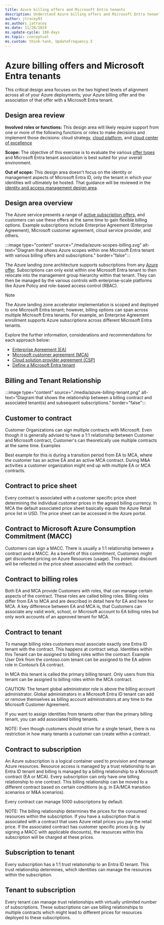 ```yaml
---
title: Azure billing offers and Microsoft Entra tenants
description: Understand Azure billing offers and Microsoft Entra tenants.
author: jtracey93
ms.author: jatracey
ms.date: 11/28/2024
ms.update-cycle: 180-days
ms.topic: conceptual
ms.custom: think-tank, UpdateFrequency.5
---
```


# Azure billing offers and Microsoft Entra tenants

This critical design area focuses on the two highest levels of alignment across all of your Azure deployments; your Azure billing offer and the association of that offer with a Microsoft Entra tenant.

## Design area review

**Involved roles or functions:** This design area will likely require support from one or more of the following functions or roles to make decisions and implement those decisions: cloud strategy, [cloud platform](../../../organize/cloud-platform.md), and [cloud center of excellence](../../../organize/cloud-center-of-excellence.md)

**Scope:** The objective of this exercise is to evaluate the various [offer types](https://azure.microsoft.com/support/legal/offer-details/) and Microsoft Entra tenant association is best suited for your overall environment.

**Out of scope:** This design area doesn't focus on the identity or management aspects of Microsoft Entra ID, only the tenant in which your identities will ultimately be hosted. That guidance will be reviewed in the [identity and access management design area](./identity-access.md).

## Design area overview

The Azure service presents a range of [active subscription offers](https://azure.microsoft.com/support/legal/offer-details/), and customers can use these offers at the same time to gain flexible billing options. Example subscriptions include Enterprise Agreement (Enterprise Agreement), Microsoft customer agreement, cloud service provider, and others.

:::image type="content" source="./media/azure-scopes-billing.svg" alt-text="Diagram that shows Azure scopes within one Microsoft Entra tenant with various billing offers and subscriptions." border="false":::

The Azure landing zone architecture supports subscriptions from any [Azure offer](https://azure.microsoft.com/support/legal/offer-details/). Subscriptions can only exist within one Microsoft Entra tenant to then relocate into the management group hierarchy within that tenant. They can then be managed by the various controls with enterprise-scale platforms like Azure Policy and role-based access control (RBAC).

> [!NOTE]
> The Azure landing zone accelerator implementation is scoped and deployed to one Microsoft Entra tenant; however, billing options can span across multiple Microsoft Entra tenants. For example, an Enterprise Agreement enrollment supports Azure subscriptions across different Microsoft Entra tenants.

Explore the further information, considerations and recommendations for each approach below:

- [Enterprise Agreement (EA)](./azure-billing-enterprise-agreement.md)
- [Microsoft customer agreement (MCA)](./azure-billing-microsoft-customer-agreement.md)
- [Cloud solution provider agreement (CSP)](./azure-billing-cloud-solution-provider.md)
- [Define a Microsoft Entra tenant](./azure-ad-define.md)

## Billing and Tenant Relationship

:::image type="content" source="./media/azure-billing-tenant.png" alt-text="Diagram that shows the relationship between a billing contract and associated tenant(s) and subsequent subscriptions." border="false":::

## Customer to contract

Customer Organizations can sign multiple contracts with Microsoft. Even though it is generally advised to have a 1:1 relationship between Customer and Microsoft contract, Customer's can theoretically use multiple contracts at the same time.
Examples

Best example for this is during a transition period from EA to MCA, where the customer has an active EA and an active MCA contract.
During M&A activities a customer organization might end up with multiple EA or MCA contracts.

## Contract to price sheet

Every contract is associated with a customer specific price sheet determining the individual customer prices in the agreed billing currency.
In MCA the default associated price sheet basically equals the Azure Retail price list in USD.
The price sheet can be accessed in the Azure portal.

## Contract to Microsoft Azure Consumption Commitment (MACC)

Customers can sign a MACC. There is usually a 1:1 relationship between a contract and a MACC.
As a benefit of this commitment, Customers might get discounted pricing on Azure Resources (usage). This potential discount will be reflected in the price sheet associated with the contract.

## Contract to billing roles

Both EA and MCA provide Customers with roles, that can manage certain aspects of the contract. These roles are called billing roles. Billing roles differ from EA to MCA and are described in detail here for EA and here for MCA.
A key difference between EA and MCA is, that Customers can associate any valid work, school, or Microsoft account to EA billing roles but only work accounts of an approved tenant for MCA.

## Contract to tenant

To manage billing roles customers must associate exactly one Entra ID tenant with the contract. This happens at contract setup. Identities within this Tenant can be assigned to billing roles within the contract.
Example
User Dirk from the contoso.com tenant can be assigned to the EA admin role in Contoso’s EA contract.

In MCA this tenant is called the primary billing tenant. Only users from this tenant can be assigned to billing roles within the MCA contract.

CAUTION: The tenant global administrator role is above the billing account administrator. Global administrators in a Microsoft Entra ID tenant can add or remove themselves as billing account administrators at any time to the Microsoft Customer Agreement.

If you want to assign identities from tenants other than the primary billing tenant, you can add associated billing tenants.

NOTE: Even though customers should strive for a single tenant, there is no restriction in how many tenants a customer can create within a contract.

## Contract to subscription

An Azure subscription is a logical container used to provision and manage Azure resources. Resource access is managed by a trust relationship to an Entra ID tenant and billing is managed by a billing relationship to a Microsoft contract (EA or MCA).
Every subscription can only have one billing relationship to one contract. This billing relationship can be moved to a different contract based on certain conditions (e.g. in EA/MCA transition scenarios or M&A scenarios).

Every contract can manage 5000 subscriptions by default.

NOTE: The billing relationship determines the prices for the consumed resources within the subscription. If you have a subscription that is associated with a contract that uses Azure retail prices you pay the retail price. If the associated contract has customer specific prices (e.g. by signing a MACC with applicable discounts), the resources within this subscription will be charged at these prices.

## Subscription to tenant

Every subscription has a 1:1 trust relationship to an Entra ID tenant. This trust relationship determines, which identities can manage the resources within the subscription.

## Tenant to subscription

Every tenant can manage trust relationships with virtually unlimited number of subscriptions. These subscriptions can use billing relationships to multiple contracts which might lead to different prices for resources deployed to these subscriptions.
